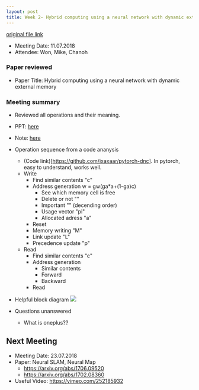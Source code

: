 ```yaml
---
layout: post
title: Week 2- Hybrid computing using a neural network with dynamic external memory (2)
---
```


[original file link](https://github.com/kknd2104/kknd2104.github.io/blob/master/_posts/2018-7-11-week2.md)

- Meeting Date: 11.07.2018
- Attendee: Won, Mike, Chanoh

### Paper reviewed
- Paper Title: Hybrid computing using a neural network with dynamic external memory  

### Meeting summary


* Reviewed all operations and their meaning.		
* PPT: [here]()
* Note: [here](https://github.com/kknd2104/kknd2104.github.io/raw/master/files/NoteDNC.pdf)
* Operation sequence from a code ananysis
	* (Code link)[https://github.com/ixaxaar/pytorch-dnc]. In pytorch, easy to understand, works well.
	* Write
		* Find similar contents "c"
		* Address generation w = gw(ga*a+(1-ga)c)
			* See which memory cell is free 
			* Delete or not ""
			* Important "" (decending order)
			* Usage vector "pi"
			* Allocated adress "a"
		* Reset 
		* Memory writing "M"
		* Link update "L"
		* Precedence update "p"
	* Read
		* Find similar contents "c"
		* Address generation
			* Similar contents
			* Forward
			* Backward
		* Read
		
* Helpful block diagram
![](https://github.com/bgavran/DNC/raw/master/assets/DNC_final.png)
* Questions unanswered
	* What is oneplus??
	
	
## Next Meeting

- Meeting Date: 23.07.2018
- Paper: Neural SLAM, Neural Map
	- https://arxiv.org/abs/1706.09520
	- https://arxiv.org/abs/1702.08360
- Useful Video:  https://vimeo.com/252185932
